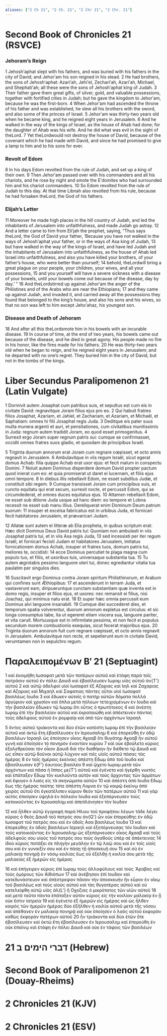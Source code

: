 ```yaml
---
aliases: ["2 Ch 21", "2 Ch. 21", "2 Chr 21", "2 Chr. 21"]
---
```



# Second Book of Chronicles 21 (RSVCE)

### Jehoram’s Reign
1 Jehoshʹaphat slept with his fathers, and was buried with his fathers in the city of David; and Jehorʹam his son reigned in his stead.
2 He had brothers, the sons of Jehoshʹaphat: Azariʹah, Jehiʹel, Zechariʹah, Azariʹah, Michael, and Shephatiʹah; all these were the sons of Jehoshʹaphat king of Judah.
3 Their father gave them great gifts, of silver, gold, and valuable possessions, together with fortified cities in Judah; but he gave the kingdom to Jehorʹam, because he was the first-born.
4 When Jehorʹam had ascended the throne of his father and was established, he slew all his brothers with the sword, and also some of the princes of Israel.
5 Jehorʹam was thirty-two years old when he became king, and he reigned eight years in Jerusalem.
6 And he walked in the way of the kings of Israel, as the house of Ahab had done; for the daughter of Ahab was his wife. And he did what was evil in the sight of theLord.
7 Yet theLordwould not destroy the house of David, because of the covenant which he had made with David, and since he had promised to give a lamp to him and to his sons for ever.
### Revolt of Edom
8 In his days Edom revolted from the rule of Judah, and set up a king of their own.
9 Then Jehorʹam passed over with his commanders and all his chariots, and he rose by night and smote the Eʹdomites who had surrounded him and his chariot commanders.
10 So Edom revolted from the rule of Judah to this day. At that time Libnah also revolted from his rule, because he had forsaken theLord, the God of his fathers.
### Elijah’s Letter
11 Moreover he made high places in the hill country of Judah, and led the inhabitants of Jerusalem into unfaithfulness, and made Judah go astray.
12 And a letter came to him from Eliʹjah the prophet, saying, “Thus says theLord, the God of David your father, ‘Because you have not walked in the ways of Jehoshʹaphat your father, or in the ways of Asa king of Judah,
13 but have walked in the way of the kings of Israel, and have led Judah and the inhabitants of Jerusalem into unfaithfulness, as the house of Ahab led Israel into unfaithfulness, and also you have killed your brothers, of your father’s house, who were better than yourself;
14 behold, theLordwill bring a great plague on your people, your children, your wives, and all your possessions,
15 and you yourself will have a severe sickness with a disease of your bowels, until your bowels come out because of the disease, day by day.’ ”
16 And theLordstirred up against Jehorʹam the anger of the Philistines and of the Arabs who are near the Ethiopians;
17 and they came up against Judah, and invaded it, and carried away all the possessions they found that belonged to the king’s house, and also his sons and his wives, so that no son was left to him except Jehoʹahaz, his youngest son.
### Disease and Death of Jehoram
18 And after all this theLordsmote him in his bowels with an incurable disease.
19 In course of time, at the end of two years, his bowels came out because of the disease, and he died in great agony. His people made no fire in his honor, like the fires made for his fathers.
20 He was thirty-two years old when he began to reign, and he reigned eight years in Jerusalem; and he departed with no one’s regret. They buried him in the city of David, but not in the tombs of the kings.


# Liber Secundus Paralipomenon 21 (Latin Vulgate)

1 Dormivit autem Josaphat cum patribus suis, et sepultus est cum eis in civitate David: regnavitque Joram filius ejus pro eo.
2 Qui habuit fratres filios Josaphat, Azariam, et Jahiel, et Zachariam, et Azariam, et Michaël, et Saphatiam: omnes hi filii Josaphat regis Juda.
3 Deditque eis pater suus multa munera argenti et auri, et pensitationes, cum civitatibus munitissimis in Juda: regnum autem tradidit Joram, eo quod esset primogenitus.
4 Surrexit ergo Joram super regnum patris sui: cumque se confirmasset, occidit omnes fratres suos gladio, et quosdam de principibus Israël.

5 Triginta duorum annorum erat Joram cum regnare cœpisset, et octo annis regnavit in Jerusalem.
6 Ambulavitque in viis regum Israël, sicut egerat domus Achab: filia quippe Achab erat uxor ejus: et fecit malum in conspectu Domini.
7 Noluit autem Dominus disperdere domum David propter pactum quod inierat cum eo: et quia promiserat ut daret ei lucernam, et filiis ejus omni tempore.
8 In diebus illis rebellavit Edom, ne esset subditus Judæ, et constituit sibi regem.
9 Cumque transisset Joram cum principibus suis, et cuncto equitatu qui erat secum, surrexit nocte, et percussit Edom, qui se circumdederat, et omnes duces equitatus ejus.
10 Attamen rebellavit Edom, ne esset sub ditione Juda usque ad hanc diem: eo tempore et Lobna recessit ne esset sub manu illius. Dereliquerat enim Dominum Deum patrum suorum:
11 insuper et excelsa fabricatus est in urbibus Juda, et fornicari fecit habitatores Jerusalem, et prævaricari Judam.

12 Allatæ sunt autem ei litteræ ab Elia propheta, in quibus scriptum erat: Hæc dicit Dominus Deus David patris tui: Quoniam non ambulasti in viis Josaphat patris tui, et in viis Asa regis Juda,
13 sed incessisti per iter regum Israël, et fornicari fecisti Judam et habitatores Jerusalem, imitatus fornicationem domus Achab, insuper et fratres tuos, domum patris tui, meliores te, occidisti:
14 ecce Dominus percutiet te plaga magna cum populo tuo, et filiis, et uxoribus tuis, universaque substantia tua.
15 Tu autem ægrotabis pessimo languore uteri tui, donec egrediantur vitalia tua paulatim per singulos dies.

16 Suscitavit ergo Dominus contra Joram spiritum Philisthinorum, et Arabum qui confines sunt Æthiopibus:
17 et ascenderunt in terram Juda, et vastaverunt eam, diripueruntque cunctam substantiam quæ inventa est in domo regis, insuper et filios ejus, et uxores: nec remansit ei filius, nisi Joachaz, qui minimus natu erat.
18 Et super hæc omnia percussit eum Dominus alvi languore insanabili.
19 Cumque diei succederet dies, et temporum spatia volverentur, duorum annorum expletus est circulus: et sic longa consumptus tabe, ita ut egereret etiam viscera sua, languore pariter, et vita caruit. Mortuusque est in infirmitate pessima, et non fecit ei populus secundum morem combustionis exequias, sicut fecerat majoribus ejus.
20 Triginta duorum annorum fuit cum regnare cœpisset, et octo annis regnavit in Jerusalem. Ambulavitque non recte, et sepelierunt eum in civitate David, verumtamen non in sepulchro regum.


# Παραλειπομένων Βʹ 21 (Septuagint)

1 καὶ ἐκοιμήθη Ιωσαφατ μετὰ τῶν πατέρων αὐτοῦ καὶ ἐτάφη παρὰ τοῖς πατράσιν αὐτοῦ ἐν πόλει Δαυιδ καὶ ἐβασίλευσεν Ιωραμ υἱὸς αὐτοῦ ἀν{T'} αὐτοῦ
2 καὶ αὐτῷ ἀδελφοὶ υἱοὶ Ιωσαφατ ἕξ Αζαριας καὶ Ιιηλ καὶ Ζαχαριας καὶ Αζαριας καὶ Μιχαηλ καὶ Σαφατιας πάντες οὗτοι υἱοὶ Ιωσαφατ βασιλέως Ιουδα
3 καὶ ἔδωκεν αὐτοῖς ὁ πατὴρ αὐτῶν δόματα πολλά ἀργύριον καὶ χρυσίον καὶ ὅπλα μετὰ πόλεων τετειχισμένων ἐν Ιουδα καὶ τὴν βασιλείαν ἔδωκεν τῷ Ιωραμ ὅτι οὗτος ὁ πρωτότοκος
4 καὶ ἀνέστη Ιωραμ ἐπὶ τὴν βασιλείαν αὐτοῦ καὶ ἐκραταιώθη καὶ ἀπέκτεινεν πάντας τοὺς ἀδελφοὺς αὐτοῦ ἐν ῥομφαίᾳ καὶ ἀπὸ τῶν ἀρχόντων Ισραηλ

5 ὄντος αὐτοῦ τριάκοντα καὶ δύο ἐτῶν κατέστη Ιωραμ ἐπὶ τὴν βασιλείαν αὐτοῦ καὶ ὀκτὼ ἔτη ἐβασίλευσεν ἐν Ιερουσαλημ
6 καὶ ἐπορεύθη ἐν ὁδῷ βασιλέων Ισραηλ ὡς ἐποίησεν οἶκος Αχααβ ὅτι θυγάτηρ Αχααβ ἦν αὐτοῦ γυνή καὶ ἐποίησεν τὸ πονηρὸν ἐναντίον κυρίου
7 καὶ οὐκ ἐβούλετο κύριος ἐξολεθρεῦσαι τὸν οἶκον Δαυιδ διὰ τὴν διαθήκην ἣν διέθετο τῷ Δαυιδ καὶ ὡς εἶπεν αὐτῷ δοῦναι αὐτῷ λύχνον καὶ τοῖς υἱοῖς αὐτοῦ πάσας τὰς ἡμέρας
8 ἐν ταῖς ἡμέραις ἐκείναις ἀπέστη Εδωμ ἀπὸ τοῦ Ιουδα καὶ ἐβασίλευσαν ἐ{F'} ἑαυτοὺς βασιλέα
9 καὶ ᾤχετο Ιωραμ μετὰ τῶν ἀρχόντων καὶ πᾶσα ἡ ἵππος με{T'} αὐτοῦ καὶ ἐγένετο καὶ ἠγέρθη νυκτὸς καὶ ἐπάταξεν Εδωμ τὸν κυκλοῦντα αὐτὸν καὶ τοὺς ἄρχοντας τῶν ἁρμάτων καὶ ἔφυγεν ὁ λαὸς εἰς τὰ σκηνώματα αὐτῶν
10 καὶ ἀπέστη ἀπὸ Ιουδα Εδωμ ἕως τῆς ἡμέρας ταύτης τότε ἀπέστη Λομνα ἐν τῷ καιρῷ ἐκείνῳ ἀπὸ χειρὸς αὐτοῦ ὅτι ἐγκατέλιπεν κύριον θεὸν τῶν πατέρων αὐτοῦ
11 καὶ γὰρ αὐτὸς ἐποίησεν ὑψηλὰ ἐν πόλεσιν Ιουδα καὶ ἐξεπόρνευσεν τοὺς κατοικοῦντας ἐν Ιερουσαλημ καὶ ἀπεπλάνησεν τὸν Ιουδαν

12 καὶ ἦλθεν αὐτῷ ἐγγραφὴ παρὰ Ηλιου τοῦ προφήτου λέγων τάδε λέγει κύριος ὁ θεὸς Δαυιδ τοῦ πατρός σου ἀν{Q'} ὧν οὐκ ἐπορεύθης ἐν ὁδῷ Ιωσαφατ τοῦ πατρός σου καὶ ἐν ὁδοῖς Ασα βασιλέως Ιουδα
13 καὶ ἐπορεύθης ἐν ὁδοῖς βασιλέων Ισραηλ καὶ ἐξεπόρνευσας τὸν Ιουδαν καὶ τοὺς κατοικοῦντας ἐν Ιερουσαλημ ὡς ἐξεπόρνευσεν οἶκος Αχααβ καὶ τοὺς ἀδελφούς σου υἱοὺς τοῦ πατρός σου τοὺς ἀγαθοὺς ὑπὲρ σὲ ἀπέκτεινας
14 ἰδοὺ κύριος πατάξει σε πληγὴν μεγάλην ἐν τῷ λαῷ σου καὶ ἐν τοῖς υἱοῖς σου καὶ ἐν γυναιξίν σου καὶ ἐν πάσῃ τῇ ἀποσκευῇ σου
15 καὶ σὺ ἐν μαλακίᾳ πονηρᾷ ἐν νόσῳ κοιλίας ἕως οὗ ἐξέλθῃ ἡ κοιλία σου μετὰ τῆς μαλακίας ἐξ ἡμερῶν εἰς ἡμέρας

16 καὶ ἐπήγειρεν κύριος ἐπὶ Ιωραμ τοὺς ἀλλοφύλους καὶ τοὺς Ἄραβας καὶ τοὺς ὁμόρους τῶν Αἰθιόπων
17 καὶ ἀνέβησαν ἐπὶ Ιουδαν καὶ κατεδυνάστευον καὶ ἀπέστρεψαν πᾶσαν τὴν ἀποσκευήν ἣν εὗρον ἐν οἴκῳ τοῦ βασιλέως καὶ τοὺς υἱοὺς αὐτοῦ καὶ τὰς θυγατέρας αὐτοῦ καὶ οὐ κατελείφθη αὐτῷ υἱὸς ἀλ{L'} ἢ Οχοζιας ὁ μικρότατος τῶν υἱῶν αὐτοῦ
18 καὶ μετὰ ταῦτα πάντα ἐπάταξεν αὐτὸν κύριος εἰς τὴν κοιλίαν μαλακίᾳ ἐν ᾗ οὐκ ἔστιν ἰατρεία
19 καὶ ἐγένετο ἐξ ἡμερῶν εἰς ἡμέρας καὶ ὡς ἦλθεν καιρὸς τῶν ἡμερῶν ἡμέρας δύο ἐξῆλθεν ἡ κοιλία αὐτοῦ μετὰ τῆς νόσου καὶ ἀπέθανεν ἐν μαλακίᾳ πονηρᾷ καὶ οὐκ ἐποίησεν ὁ λαὸς αὐτοῦ ἐκφορὰν καθὼς ἐκφορὰν πατέρων αὐτοῦ
20 ἦν τριάκοντα καὶ δύο ἐτῶν ὅτε ἐβασίλευσεν καὶ ὀκτὼ ἔτη ἐβασίλευσεν ἐν Ιερουσαλημ καὶ ἐπορεύθη ἐν οὐκ ἐπαίνῳ καὶ ἐτάφη ἐν πόλει Δαυιδ καὶ οὐκ ἐν τάφοις τῶν βασιλέων


# 21 דברי הימים ב (Hebrew)


# Second Book of Paralipomenon 21 (Douay-Rheims)


# 2 Chronicles 21 (KJV)


# 2 Chronicles 21 (ESV)


